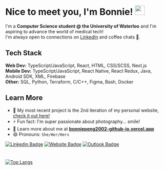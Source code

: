 # Nice to meet you, I'm Bonnie! <img src="https://raw.githubusercontent.com/MartinHeinz/MartinHeinz/master/wave.gif" width="30px">

I'm a **Computer Science student @ the University of Waterloo** and I'm aspiring to advance the world of medical tech! <br>
I'm always open to connections on [LinkedIn](https://www.linkedin.com/in/bonniepeng/) and coffee chats 🍵.

## Tech Stack
**Web Dev:** TypeScript/JavaScript, React, HTML, CSS/SCSS, Next.js <br>
**Mobile Dev:** TypeScript/JavaScript, React Native, React Redux, Java, Android SDK, XML, Firebase <br>
**Other:** SQL, Python, Terraform, C/C++, Figma, Bash, Docker <br>

## Learn More
- 🌱 My most recent project is the 2nd iteration of my personal website, [check it out here!](https://bonniepeng2002-github-io.vercel.app)
- ⚡ Fun fact: I'm super passionate about photography... smile!
- 👯 Learn more about me at **[bonniepeng2002-github-io.vercel.app](https://bonniepeng2002-github-io.vercel.app)**
- 😄 Pronouns: `She/Her/Hers`

[![Linkedin Badge](https://img.shields.io/badge/-@bonniepeng-blue?style=flat&logo=Linkedin&logoColor=white&link=https://www.linkedin.com/in/bonniepeng/)](https://www.linkedin.com/in/bonniepeng/)
[![Website Badge](https://img.shields.io/badge/-bonniepeng.com-purple?style=flat&logo=Google-Chrome&logoColor=white&link=https://bonniepeng.com)](https://bonniepeng.com)
[![Outlook Badge](https://img.shields.io/badge/-bonnie.peng-84D7FF?style=flat&logo=Microsoft-Outlook&logoColor=white&link=mailto:bonnie.peng@uwaterloo.ca)](mailto:bonnie.peng@uwaterloo.ca)

# 

<!--[![Bonnie's Github Stats](https://github-readme-stats.vercel.app/api?username=bonniepeng2002&hide=contribs,issues&count_private=true&show_icons=true&theme=dracula)](https://github.com/anuraghazra/github-readme-stats)-->
[![Top Langs](https://github-readme-stats.vercel.app/api/top-langs/?username=bonniepeng2002&layout=compact&theme=dracula&langs_count=10)](https://github.com/anuraghazra/github-readme-stats)


<!--
**bonniepeng2002/bonniepeng2002** is a ✨ _special_ ✨ repository because its `README.md` (this file) appears on your GitHub profile.

Here are some ideas to get you started:

- 🔭 I’m currently working on ...
- 👯 I’m looking to collaborate on ...
- 🤔 I’m looking for help with ...
-->
